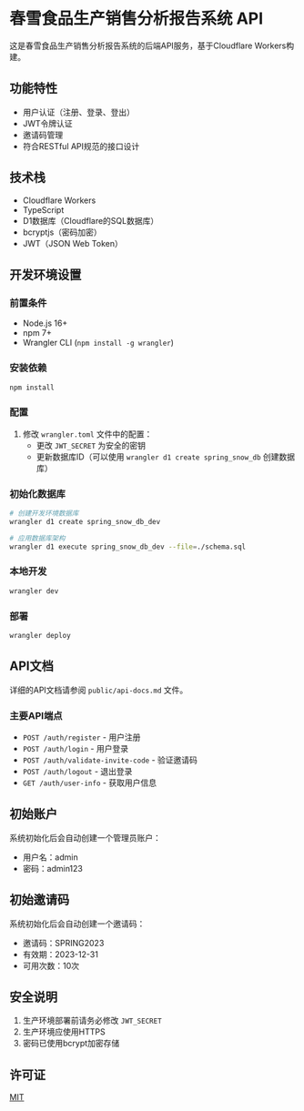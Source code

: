 # 春雪食品生产销售分析报告系统 API

这是春雪食品生产销售分析报告系统的后端API服务，基于Cloudflare Workers构建。

## 功能特性

- 用户认证（注册、登录、登出）
- JWT令牌认证
- 邀请码管理
- 符合RESTful API规范的接口设计

## 技术栈

- Cloudflare Workers
- TypeScript
- D1数据库（Cloudflare的SQL数据库）
- bcryptjs（密码加密）
- JWT（JSON Web Token）

## 开发环境设置

### 前置条件

- Node.js 16+
- npm 7+
- Wrangler CLI (`npm install -g wrangler`)

### 安装依赖

```bash
npm install
```

### 配置

1. 修改 `wrangler.toml` 文件中的配置：
   - 更改 `JWT_SECRET` 为安全的密钥
   - 更新数据库ID（可以使用 `wrangler d1 create spring_snow_db` 创建数据库）

### 初始化数据库

```bash
# 创建开发环境数据库
wrangler d1 create spring_snow_db_dev

# 应用数据库架构
wrangler d1 execute spring_snow_db_dev --file=./schema.sql
```

### 本地开发

```bash
wrangler dev
```

### 部署

```bash
wrangler deploy
```

## API文档

详细的API文档请参阅 `public/api-docs.md` 文件。

### 主要API端点

- `POST /auth/register` - 用户注册
- `POST /auth/login` - 用户登录
- `POST /auth/validate-invite-code` - 验证邀请码
- `POST /auth/logout` - 退出登录
- `GET /auth/user-info` - 获取用户信息

## 初始账户

系统初始化后会自动创建一个管理员账户：

- 用户名：admin
- 密码：admin123

## 初始邀请码

系统初始化后会自动创建一个邀请码：

- 邀请码：SPRING2023
- 有效期：2023-12-31
- 可用次数：10次

## 安全说明

1. 生产环境部署前请务必修改 `JWT_SECRET`
2. 生产环境应使用HTTPS
3. 密码已使用bcrypt加密存储

## 许可证

[MIT](LICENSE) 